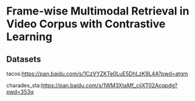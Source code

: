 # Frame-wise Multimodal Retrieval in Video Corpus with Contrastive Learning
## Datasets
tacos:https://pan.baidu.com/s/1CzVYZKTe0LuE5DhLzK9L4A?pwd=atgm 

charades_sta:https://pan.baidu.com/s/1WM3XtaMf_cjjXT02Acqpdg?pwd=353q 
